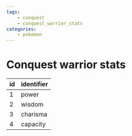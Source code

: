 ```yaml
---
tags:
    - conquest
    - conquest_warrior_stats
categories:
    - pokemon
---
```


# Conquest warrior stats

| id | identifier |
|----|------------|
| 1  | power      |
| 2  | wisdom     |
| 3  | charisma   |
| 4  | capacity   |
